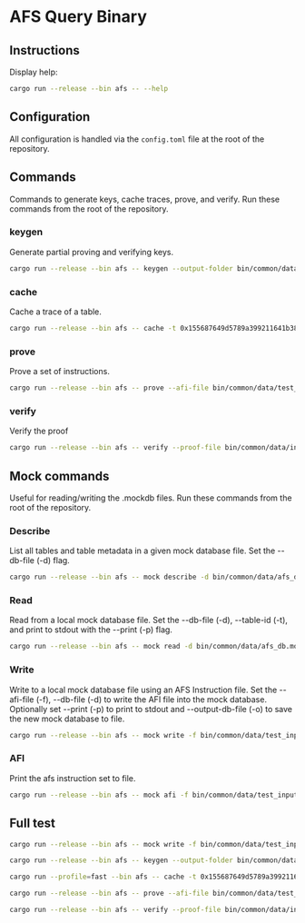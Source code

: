 # AFS Query Binary

## Instructions

Display help:

```bash
cargo run --release --bin afs -- --help
```

## Configuration

All configuration is handled via the `config.toml` file at the root of the repository.

## Commands

Commands to generate keys, cache traces, prove, and verify. Run these commands from the root of the repository.

### keygen

Generate partial proving and verifying keys.

```bash
cargo run --release --bin afs -- keygen --output-folder bin/common/data
```

### cache

Cache a trace of a table.

```bash
cargo run --release --bin afs -- cache -t 0x155687649d5789a399211641b38bb93139f8ceca042466aa98e500a904657711 --db-file bin/common/data/input_file_32_1024.mockdb --output-folder bin/common/data
```

### prove

Prove a set of instructions.

```bash
cargo run --release --bin afs -- prove --afi-file bin/common/data/test_input_file_32_1024.afi --db-file bin/common/data/input_file_32_1024.mockdb --cache-folder bin/common/data --keys-folder bin/common/data
```

### verify

Verify the proof

```bash
cargo run --release --bin afs -- verify --proof-file bin/common/data/input_file_32_1024.mockdb.prove.bin --db-file bin/common/data/input_file_32_1024.mockdb --keys-folder bin/common/data
```

## Mock commands

Useful for reading/writing the .mockdb files. Run these commands from the root of the repository.

### Describe

List all tables and table metadata in a given mock database file. Set the --db-file (-d) flag.

```bash
cargo run --release --bin afs -- mock describe -d bin/common/data/afs_db.mockdb
```

### Read

Read from a local mock database file. Set the --db-file (-d), --table-id (-t), and print to stdout with the --print (-p) flag.

```bash
cargo run --release --bin afs -- mock read -d bin/common/data/afs_db.mockdb -t 5
```

### Write

Write to a local mock database file using an AFS Instruction file. Set the --afi-file (-f), --db-file (-d) to write the AFI file into the mock database. Optionally set --print (-p) to print to stdout and --output-db-file (-o) to save the new mock database to file.

```bash
cargo run --release --bin afs -- mock write -f bin/common/data/test_input_file_32_1024.afi -d bin/common/data/afs_db.mockdb -o bin/common/data/afs_db1.mockdb
```

### AFI

Print the afs instruction set to file.

```bash
cargo run --release --bin afs -- mock afi -f bin/common/data/test_input_file_32_1024.afi
```

## Full test

```bash
cargo run --release --bin afs -- mock write -f bin/common/data/test_input_file_32_1024.afi -o bin/common/data/input_file_32_1024.mockdb

cargo run --release --bin afs -- keygen --output-folder bin/common/data

cargo run --profile=fast --bin afs -- cache -t 0x155687649d5789a399211641b38bb93139f8ceca042466aa98e500a904657711 --db-file bin/common/data/input_file_32_1024.mockdb --output-folder bin/common/data

cargo run --release --bin afs -- prove --afi-file bin/common/data/test_input_file_32_1024.afi --db-file bin/common/data/input_file_32_1024.mockdb --cache-folder bin/common/data --keys-folder bin/common/data

cargo run --release --bin afs -- verify --proof-file bin/common/data/input_file_32_1024.mockdb.prove.bin --db-file bin/common/data/input_file_32_1024.mockdb --keys-folder bin/common/data
```
